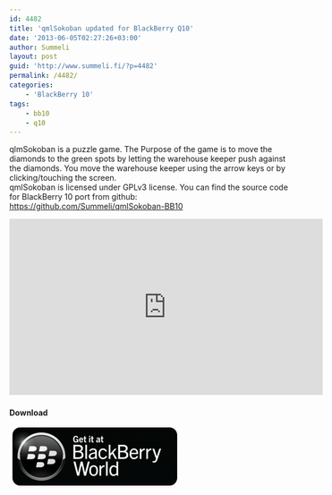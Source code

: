 ```yaml
---
id: 4482
title: 'qmlSokoban updated for BlackBerry Q10'
date: '2013-06-05T02:27:26+03:00'
author: Summeli
layout: post
guid: 'http://www.summeli.fi/?p=4482'
permalink: /4482/
categories:
    - 'BlackBerry 10'
tags:
    - bb10
    - q10
---
```


qlmSokoban is a puzzle game. The Purpose of the game is to move the diamonds to the green spots by letting the warehouse keeper push against the diamonds. You move the warehouse keeper using the arrow keys or by clicking/touching the screen.  
qmlSokoban is licensed under GPLv3 license. You can find the source code for BlackBerry 10 port from github: <https://github.com/Summeli/qmlSokoban-BB10>  

<iframe allowfullscreen="allowfullscreen" frameborder="0" height="315" loading="lazy" src="https://www.youtube.com/embed/rj-nvWIrJwY" width="560"></iframe>

#### Download

![](/wp-content/uploads/2013/02/BB-World_Get-It_BLK-Box-300x104.png)